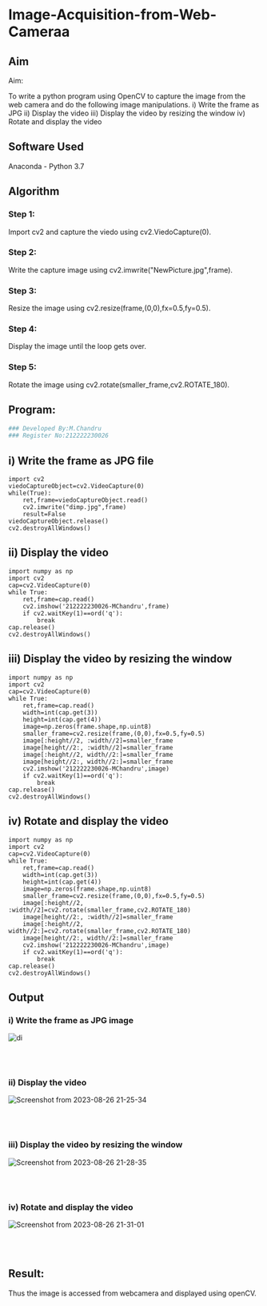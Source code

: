 # Image-Acquisition-from-Web-Cameraa
## Aim
 
Aim:
 
To write a python program using OpenCV to capture the image from the web camera and do the following image manipulations.
i) Write the frame as JPG 
ii) Display the video 
iii) Display the video by resizing the window
iv) Rotate and display the video

## Software Used
Anaconda - Python 3.7
## Algorithm
### Step 1:
Import cv2 and capture the viedo using cv2.ViedoCapture(0).
<br>

### Step 2:
Write the capture image using cv2.imwrite("NewPicture.jpg",frame).
<br>

### Step 3:
Resize the image using cv2.resize(frame,(0,0),fx=0.5,fy=0.5).
<br>

### Step 4:
Display the image until the loop gets over.
<br>

### Step 5:
Rotate the image using cv2.rotate(smaller_frame,cv2.ROTATE_180).
<br>

## Program:
``` Python
### Developed By:M.Chandru
### Register No:212222230026
```
## i) Write the frame as JPG file
```
import cv2
viedoCaptureObject=cv2.VideoCapture(0)
while(True):
    ret,frame=viedoCaptureObject.read()
    cv2.imwrite("dimp.jpg",frame)
    result=False
viedoCaptureObject.release()
cv2.destroyAllWindows()
```

## ii) Display the video
```
import numpy as np
import cv2
cap=cv2.VideoCapture(0)
while True:
    ret,frame=cap.read()
    cv2.imshow('212222230026-MChandru',frame)
    if cv2.waitKey(1)==ord('q'):
        break
cap.release()
cv2.destroyAllWindows()
```

## iii) Display the video by resizing the window
```
import numpy as np
import cv2
cap=cv2.VideoCapture(0)
while True:
    ret,frame=cap.read()
    width=int(cap.get(3))
    height=int(cap.get(4))
    image=np.zeros(frame.shape,np.uint8)
    smaller_frame=cv2.resize(frame,(0,0),fx=0.5,fy=0.5)
    image[:height//2, :width//2]=smaller_frame
    image[height//2:, :width//2]=smaller_frame
    image[:height//2, width//2:]=smaller_frame
    image[height//2:, width//2:]=smaller_frame
    cv2.imshow('212222230026-MChandru',image)
    if cv2.waitKey(1)==ord('q'):
        break
cap.release()
cv2.destroyAllWindows()
```

## iv) Rotate and display the video
```
import numpy as np
import cv2
cap=cv2.VideoCapture(0)
while True:
    ret,frame=cap.read()
    width=int(cap.get(3))
    height=int(cap.get(4))
    image=np.zeros(frame.shape,np.uint8)
    smaller_frame=cv2.resize(frame,(0,0),fx=0.5,fy=0.5)
    image[:height//2, :width//2]=cv2.rotate(smaller_frame,cv2.ROTATE_180)
    image[height//2:, :width//2]=smaller_frame
    image[:height//2, width//2:]=cv2.rotate(smaller_frame,cv2.ROTATE_180)
    image[height//2:, width//2:]=smaller_frame
    cv2.imshow('212222230026-MChandru',image)
    if cv2.waitKey(1)==ord('q'):
        break
cap.release()
cv2.destroyAllWindows()
```

## Output

### i) Write the frame as JPG image
![di](https://github.com/chandrumathiyazhagan/Image-Acquisition-from-Web-Cameraa/assets/119393023/ef0d3767-56f7-4467-bd17-eaf227c15845)

</br>
</br>


### ii) Display the video


![Screenshot from 2023-08-26 21-25-34](https://github.com/chandrumathiyazhagan/Image-Acquisition-from-Web-Cameraa/assets/119393023/9460a4d3-357e-402b-a5e9-9c6e00276024)

</br>
</br>


### iii) Display the video by resizing the window

![Screenshot from 2023-08-26 21-28-35](https://github.com/chandrumathiyazhagan/Image-Acquisition-from-Web-Cameraa/assets/119393023/f36a22c6-5d44-419e-b779-00101f4f5ba6)

</br>
</br>



### iv) Rotate and display the video

![Screenshot from 2023-08-26 21-31-01](https://github.com/chandrumathiyazhagan/Image-Acquisition-from-Web-Cameraa/assets/119393023/1aa6a207-3954-465b-a73b-b95ccad23d05)

</br>
</br>





## Result:
Thus the image is accessed from webcamera and displayed using openCV.
